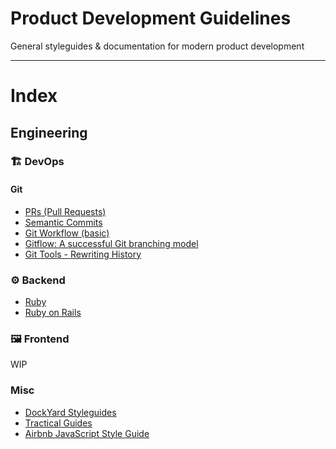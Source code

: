 # Product Development Guidelines

General styleguides &amp; documentation for modern product development

---

# Index

## Engineering

### 🏗 DevOps

#### Git

- [PRs (Pull Requests)](engineering/git/PRs.md)
- [Semantic Commits](engineering/git/commits.md)
- [Git Workflow (basic)](https://github.com/benoror/guides/blob/master/git/workflow.md)
- [Gitflow: A successful Git branching model](https://nvie.com/posts/a-successful-git-branching-model/)
- [Git Tools - Rewriting History](https://git-scm.com/book/en/v2/Git-Tools-Rewriting-History)

### ⚙️ Backend

- [Ruby](https://github.com/DockYard/styleguides/blob/master/engineering/ruby.md)
- [Ruby on Rails](https://github.com/DockYard/styleguides/blob/master/engineering/rails.md)

### 🖼 Frontend

WIP

### Misc

- [DockYard Styleguides](https://github.com/DockYard/styleguides)
- [Tractical Guides](https://github.com/benoror/guides)
- [Airbnb JavaScript Style Guide](https://github.com/airbnb/javascript)
